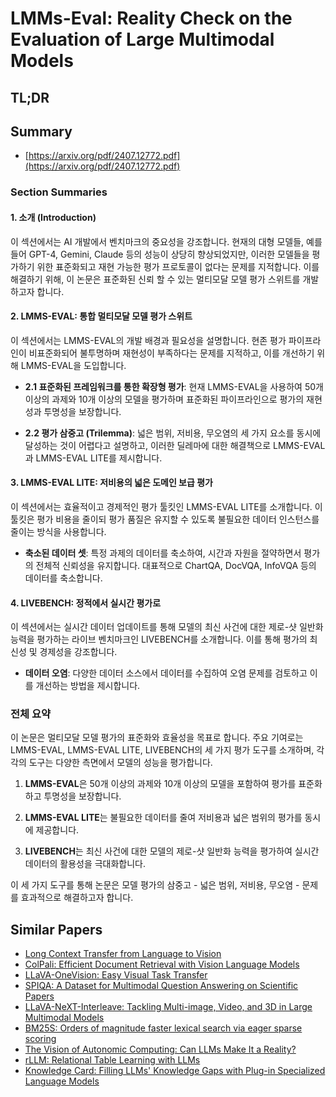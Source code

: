 # LMMs-Eval: Reality Check on the Evaluation of Large Multimodal Models
## TL;DR
## Summary
- [https://arxiv.org/pdf/2407.12772.pdf](https://arxiv.org/pdf/2407.12772.pdf)

### Section Summaries

#### 1. 소개 (Introduction)
이 섹션에서는 AI 개발에서 벤치마크의 중요성을 강조합니다. 현재의 대형 모델들, 예를 들어 GPT-4, Gemini, Claude 등의 성능이 상당히 향상되었지만, 이러한 모델들을 평가하기 위한 표준화되고 재현 가능한 평가 프로토콜이 없다는 문제를 지적합니다. 이를 해결하기 위해, 이 논문은 표준화된 신뢰 할 수 있는 멀티모달 모델 평가 스위트를 개발하고자 합니다.

#### 2. LMMS-EVAL: 통합 멀티모달 모델 평가 스위트
이 섹션에서는 LMMS-EVAL의 개발 배경과 필요성을 설명합니다. 현존 평가 파이프라인이 비표준화되어 불투명하며 재현성이 부족하다는 문제를 지적하고, 이를 개선하기 위해 LMMS-EVAL을 도입합니다. 

- **2.1 표준화된 프레임워크를 통한 확장형 평가**: 현재 LMMS-EVAL을 사용하여 50개 이상의 과제와 10개 이상의 모델을 평가하며 표준화된 파이프라인으로 평가의 재현성과 투명성을 보장합니다.
  
- **2.2 평가 삼중고 (Trilemma)**: 넓은 범위, 저비용, 무오염의 세 가지 요소를 동시에 달성하는 것이 어렵다고 설명하고, 이러한 딜레마에 대한 해결책으로 LMMS-EVAL과 LMMS-EVAL LITE를 제시합니다.

#### 3. LMMS-EVAL LITE: 저비용의 넓은 도메인 보급 평가
이 섹션에서는 효율적이고 경제적인 평가 툴킷인 LMMS-EVAL LITE를 소개합니다. 이 툴킷은 평가 비용을 줄이되 평가 품질은 유지할 수 있도록 불필요한 데이터 인스턴스를 줄이는 방식을 사용합니다.

- **축소된 데이터 셋**: 특정 과제의 데이터를 축소하여, 시간과 자원을 절약하면서 평가의 전체적 신뢰성을 유지합니다. 대표적으로 ChartQA, DocVQA, InfoVQA 등의 데이터를 축소합니다.

#### 4. LIVEBENCH: 정적에서 실시간 평가로
이 섹션에서는 실시간 데이터 업데이트를 통해 모델의 최신 사건에 대한 제로-샷 일반화 능력을 평가하는 라이브 벤치마크인 LIVEBENCH를 소개합니다. 이를 통해 평가의 최신성 및 경제성을 강조합니다.

- **데이터 오염**: 다양한 데이터 소스에서 데이터를 수집하여 오염 문제를 검토하고 이를 개선하는 방법을 제시합니다.

### 전체 요약
이 논문은 멀티모달 모델 평가의 표준화와 효율성을 목표로 합니다. 주요 기여로는 LMMS-EVAL, LMMS-EVAL LITE, LIVEBENCH의 세 가지 평가 도구를 소개하며, 각각의 도구는 다양한 측면에서 모델의 성능을 평가합니다.

1. **LMMS-EVAL**은 50개 이상의 과제와 10개 이상의 모델을 포함하여 평가를 표준화하고 투명성을 보장합니다.

2. **LMMS-EVAL LITE**는 불필요한 데이터를 줄여 저비용과 넓은 범위의 평가를 동시에 제공합니다.

3. **LIVEBENCH**는 최신 사건에 대한 모델의 제로-샷 일반화 능력을 평가하여 실시간 데이터의 활용성을 극대화합니다.

이 세 가지 도구를 통해 논문은 모델 평가의 삼중고 - 넓은 범위, 저비용, 무오염 - 문제를 효과적으로 해결하고자 합니다.

## Similar Papers
- [Long Context Transfer from Language to Vision](2406.16852.md)
- [ColPali: Efficient Document Retrieval with Vision Language Models](2407.01449.md)
- [LLaVA-OneVision: Easy Visual Task Transfer](2408.03326.md)
- [SPIQA: A Dataset for Multimodal Question Answering on Scientific Papers](2407.09413.md)
- [LLaVA-NeXT-Interleave: Tackling Multi-image, Video, and 3D in Large Multimodal Models](2407.07895.md)
- [BM25S: Orders of magnitude faster lexical search via eager sparse scoring](2407.03618.md)
- [The Vision of Autonomic Computing: Can LLMs Make It a Reality?](2407.14402.md)
- [rLLM: Relational Table Learning with LLMs](2407.20157.md)
- [Knowledge Card: Filling LLMs' Knowledge Gaps with Plug-in Specialized Language Models](2305.09955.md)
